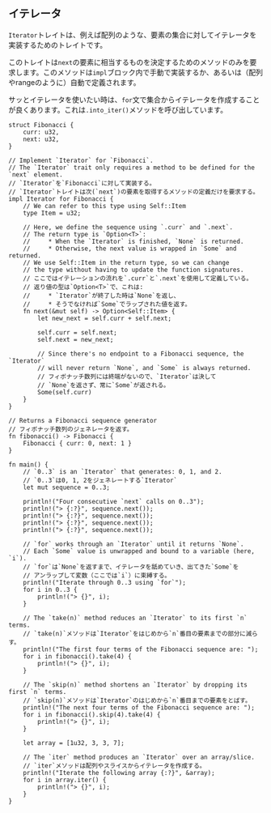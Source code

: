 ## イテレータ

`Iterator`トレイトは、例えば配列のような、要素の集合に対してイテレータを実装するためのトレイトです。

このトレイトは`next`の要素に相当するものを決定するためのメソッドのみを要求します。このメソッドは`impl`ブロック内で手動で実装するか、あるいは（配列やrangeのように）自動で定義されます。

サッとイテレータを使いたい時は、`for`文で集合からイテレータを作成することが良くあります。これは`.into_iter()`メソッドを呼び出しています。

    struct Fibonacci {
        curr: u32,
        next: u32,
    }

    // Implement `Iterator` for `Fibonacci`.
    // The `Iterator` trait only requires a method to be defined for the `next` element.
    // `Iterator`を`Fibonacci`に対して実装する。
    // `Iterator`トレイトは次(`next`)の要素を取得するメソッドの定義だけを要求する。
    impl Iterator for Fibonacci {
        // We can refer to this type using Self::Item
        type Item = u32;
        
        // Here, we define the sequence using `.curr` and `.next`.
        // The return type is `Option<T>`:
        //     * When the `Iterator` is finished, `None` is returned.
        //     * Otherwise, the next value is wrapped in `Some` and returned.
        // We use Self::Item in the return type, so we can change
        // the type without having to update the function signatures.
        // ここではイテレーションの流れを`.curr`と`.next`を使用して定義している。
        // 返り値の型は`Option<T>`で、これは:
        //     * `Iterator`が終了した時は`None`を返し、
        //     * そうでなければ`Some`でラップされた値を返す。
        fn next(&mut self) -> Option<Self::Item> {
            let new_next = self.curr + self.next;

            self.curr = self.next;
            self.next = new_next;

            // Since there's no endpoint to a Fibonacci sequence, the `Iterator` 
            // will never return `None`, and `Some` is always returned.
            // フィボナッチ数列には終端がないので、`Iterator`は決して
            // `None`を返さず、常に`Some`が返される。
            Some(self.curr)
        }
    }

    // Returns a Fibonacci sequence generator
    // フィボナッチ数列のジェネレータを返す。
    fn fibonacci() -> Fibonacci {
        Fibonacci { curr: 0, next: 1 }
    }

    fn main() {
        // `0..3` is an `Iterator` that generates: 0, 1, and 2.
        // `0..3`は0, 1, 2をジェネレートする`Iterator`
        let mut sequence = 0..3;

        println!("Four consecutive `next` calls on 0..3");
        println!("> {:?}", sequence.next());
        println!("> {:?}", sequence.next());
        println!("> {:?}", sequence.next());
        println!("> {:?}", sequence.next());

        // `for` works through an `Iterator` until it returns `None`.
        // Each `Some` value is unwrapped and bound to a variable (here, `i`).
        // `for`は`None`を返すまで、イテレータを舐めていき、出てきた`Some`を
        // アンラップして変数（ここでは`i`）に束縛する。
        println!("Iterate through 0..3 using `for`");
        for i in 0..3 {
            println!("> {}", i);
        }

        // The `take(n)` method reduces an `Iterator` to its first `n` terms.
        // `take(n)`メソッドは`Iterator`をはじめから`n`番目の要素までの部分に減らす。
        println!("The first four terms of the Fibonacci sequence are: ");
        for i in fibonacci().take(4) {
            println!("> {}", i);
        }

        // The `skip(n)` method shortens an `Iterator` by dropping its first `n` terms.
        // `skip(n)`メソッドは`Iterator`のはじめから`n`番目までの要素をとばす。
        println!("The next four terms of the Fibonacci sequence are: ");
        for i in fibonacci().skip(4).take(4) {
            println!("> {}", i);
        }

        let array = [1u32, 3, 3, 7];

        // The `iter` method produces an `Iterator` over an array/slice.
        // `iter`メソッドは配列やスライスからイテレータを作成する。
        println!("Iterate the following array {:?}", &array);
        for i in array.iter() {
            println!("> {}", i);
        }
    }


